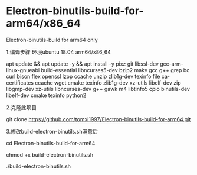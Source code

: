 # Electron-binutils-build-for-arm64/x86_64
Electron-binutils-build for arm64 only 

1.编译步骤
环境ubuntu 18.04 arm64/x86_64

apt update && apt update -y && apt install -y pixz git libssl-dev gcc-arm-linux-gnueabi build-essential libncurses5-dev bzip2 make gcc g++ grep bc curl bison flex openssl lzop ccache unzip zlib1g-dev texinfo file ca-certificates ccache wget cmake texinfo zlib1g-dev xz-utils libelf-dev zip libgmp-dev xz-utils libncurses-dev g++ gawk m4 libtinfo5 cpio binutils-dev libelf-dev cmake texinfo python2

2.克隆此项目

git clone https://github.com/tomxi1997/Electron-binutils-build-for-arm64.git

3.修改build-electron-binutils.sh满意后

cd Electron-binutils-build-for-arm64

chmod +x build-electron-binutils.sh

./build-electron-binutils.sh

